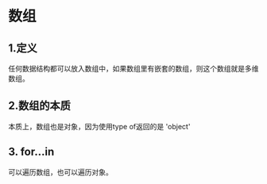 # 数组
## 1.定义
任何数据结构都可以放入数组中，如果数组里有嵌套的数组，则这个数组就是多维数组。
## 2.数组的本质
本质上，数组也是对象，因为使用type of返回的是 'object'
## 3. for...in
可以遍历数组，也可以遍历对象。